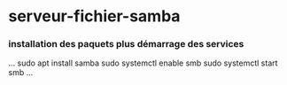 # serveur-fichier-samba

### installation des paquets plus démarrage des services
...
sudo apt install samba
sudo systemctl enable smb
sudo systemctl start smb
...
# 
